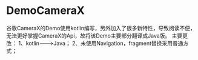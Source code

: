 # DemoCameraX
谷歌CameraX的Demo使用kotlin编写，另外加入了很多新特性，导致阅读不便，无法更好掌握CameraX的Api，故将该Demo主要部分翻译成Java版。
主要更改：
1、kotlin--->Java；
2、未使用Navigation，fragment替换采用普通方式；
